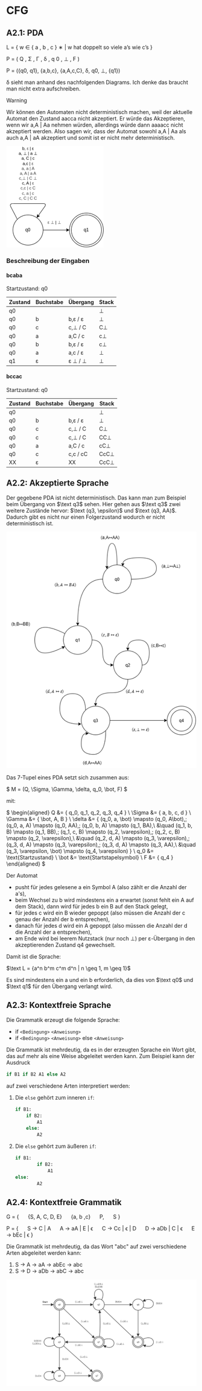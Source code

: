 # CFG

## A2.1: PDA

L = { w ∈ { a , b , c } ∗ | w hat doppelt so viele a’s wie c’s }

P = ( Q ,   Σ ,   Γ ,   δ ,   q 0 ,   ⊥ ,   F )

P = ({q0, q1}, {a,b,c}, {a,A,c,C}, δ, q0, ⊥, {q1})

δ sieht man anhand des nachfolgenden Diagrams. Ich denke das braucht man nicht extra aufschreiben.

>[!WARNING]
> Wir können den Automaten nicht deterministisch machen, weil der aktuelle Automat den Zustand aacca nicht akzeptiert. Er würde das Akzeptieren, wenn wir a,A | Aa nehmen würden, allerdings würde dann aaaacc nicht akzeptiert werden. 
> Also sagen wir, dass der Automat sowohl a,A | Aa als auch a,A | aA akzeptiert und somit ist er nicht mehr deterministisch. 


![a2_1_pda.png](a2_1_pda.png)

### Beschreibung der Eingaben

#### bcaba

Startzustand: q0

| Zustand | Buchstabe | Übergang | Stack |
|---------|-----------|----------|-------|
|   q0    |           |          |   ⊥   |
|   q0    |    b      |  b,ε / ε |   ⊥   |
|   q0    |    c      |  c,⊥ / C |   C⊥  |
|   q0    |    a      |  a,C / c |   c⊥  |
|   q0    |    b      |  b,ε / ε |   c⊥  |
|   q0    |    a      |  a,c / ε |   ⊥   |
|   q1    |    ε      |  ε ⊥ / ⊥ |   ⊥   |

#### bccac

Startzustand: q0

| Zustand | Buchstabe | Übergang | Stack |
|---------|-----------|----------|-------|
|   q0    |           |          |   ⊥   |
|   q0    |    b      |  b,ε / ε |   ⊥   |
|   q0    |    c      |  c,⊥ / C |   C⊥  |
|   q0    |    c      |  c,⊥ / C |  CC⊥  |
|   q0    |    a      |  a,C / c |  cC⊥  |
|   q0    |    c      |  c,c / cC|  CcC⊥ |
|   XX    |    ε      |    XX    |  CcC⊥ |

## A2.2: Akzeptierte Sprache

Der gegebene PDA ist nicht deterministisch. Das kann man zum Beispiel beim Übergang von $\text q3$ sehen.
Hier gehen aus $\text q3$ zwei weitere Zustände hervor: $\text (q3, \epsilon)$ und $\text (q3, AA)$. Dadurch gibt es nicht nur einen Folgerzustand wodurch er nicht deterministisch ist.

![PDA](a2_2.png)

Das 7-Tupel eines PDA setzt sich zusammen aus:

$
M = (Q, \Sigma, \Gamma, \delta, q_0, \bot, F)
$

mit:

$
\begin{aligned}
Q &= \{ q_0, q_1, q_2, q_3, q_4 \} \\
\Sigma &= \{ a, b, c, d \} \\
\Gamma &= \{ \bot, A, B \} \\
\delta &= \{
    (q_0, a, \bot) \mapsto (q_0, A\bot),\;
    (q_0, a, A) \mapsto (q_0, AA),\;
    (q_0, b, A) \mapsto (q_1, BA),\\
    &\quad (q_1, b, B) \mapsto (q_1, BB),\;
    (q_1, c, B) \mapsto (q_2, \varepsilon),\;
    (q_2, c, B) \mapsto (q_2, \varepsilon),\\
    &\quad (q_2, d, A) \mapsto (q_3, \varepsilon),\;
    (q_3, d, A) \mapsto (q_3, \varepsilon),\;
    (q_3, d, A) \mapsto (q_3, AA),\\
    &\quad (q_3, \varepsilon, \bot) \mapsto (q_4, \varepsilon)
\} \\
q_0 &= \text{Startzustand} \\
\bot &= \text{Startstapelsymbol} \\
F &= \{ q_4 \}
\end{aligned}
$

Der Automat

- pusht für jedes gelesene a ein Symbol A (also zählt er die Anzahl der a's),
- beim Wechsel zu b wird mindestens ein a erwartet (sonst fehlt ein A auf dem Stack), dann wird für jedes b ein B auf den Stack gelegt,
- für jedes c wird ein B wieder gepoppt (also müssen die Anzahl der c genau der Anzahl der b entsprechen),
- danach für jedes d wird ein A gepoppt (also müssen die Anzahl der d die Anzahl der a entsprechen),
- am Ende wird bei leerem Nutzstack (nur noch ⊥) per ε-Übergang in den akzeptierenden Zustand q4 gewechselt.

Damit ist die Sprache:

$\text L = {a^n b^m c^m d^n | n \geq 1, m \geq 1}$

Es sind mindestens ein a und ein b erforderlich, da dies von $\text q0$ und $\text q1$ für den Übergang verlangt wird.

## A2.3: Kontextfreie Sprache

Die Grammatik erzeugt die folgende Sprache:

- if `<Bedingung>` `<Anweisung>`
- if `<Bedingung>` `<Anweisung>` else `<Anweisung>`

Die Grammatik ist mehrdeutig, da es in der erzeugten Sprache ein Wort gibt, das auf mehr als eine Weise abgeleitet werden kann. Zum Beispiel kann der Ausdruck

```Python
if B1 if B2 A1 else A2
```

auf zwei verschiedene Arten interpretiert werden:

1. Die `else` gehört zum inneren `if`:

   ```Python
   if B1:
       if B2:
           A1
       else:
           A2
   ```

2. Die `else` gehört zum äußeren `if`:

    ```Python
    if B1:
            if B2:
                A1
    else:
            A2
    ```

## A2.4: Kontextfreie Grammatik

G = {
&nbsp;&nbsp;&nbsp;&nbsp;    {S, A, C, D, E}
&nbsp;&nbsp;&nbsp;&nbsp;    {a, b ,c}
&nbsp;&nbsp;&nbsp;&nbsp;    P,
&nbsp;&nbsp;&nbsp;&nbsp;    S
}

P = {
&nbsp;&nbsp;&nbsp;&nbsp;    S -> C | A
&nbsp;&nbsp;&nbsp;&nbsp;    A -> aA | E | ϵ
&nbsp;&nbsp;&nbsp;&nbsp;    C -> Cc | ϵ | D
&nbsp;&nbsp;&nbsp;&nbsp;    D -> aDb | C | ϵ
&nbsp;&nbsp;&nbsp;&nbsp;    E -> bEc | ϵ
}

Die Grammatik ist mehrdeutig, da das Wort "abc" auf zwei verschiedene Arten abgeleitet werden kann:

1. S -> A -> aA -> abEc -> abc
2. S -> D -> aDb -> abC -> abc

![PDA](pda4.svg)
